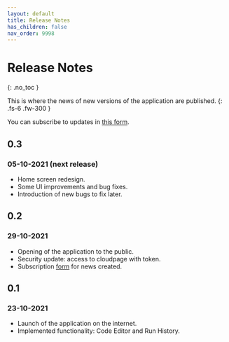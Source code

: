 ```yaml
---
layout: default
title: Release Notes
has_children: false
nav_order: 9998
---
```


# Release Notes
{: .no_toc }

This is where the news of new versions of the application are published.
{: .fs-6 .fw-300 }

You can subscribe to updates in [this form](https://forms.gle/U2yqb6ZbuTN52GCs9).

## 0.3
### 05-10-2021 (next release)
- Home screen redesign.
- Some UI improvements and bug fixes.
- Introduction of new bugs to fix later.

## 0.2
### 29-10-2021
- Opening of the application to the public.
- Security update: access to cloudpage with token.
- Subscription [form](https://forms.gle/U2yqb6ZbuTN52GCs9) for news created.

## 0.1
### 23-10-2021
- Launch of the application on the internet.
- Implemented functionality: Code Editor and Run History.